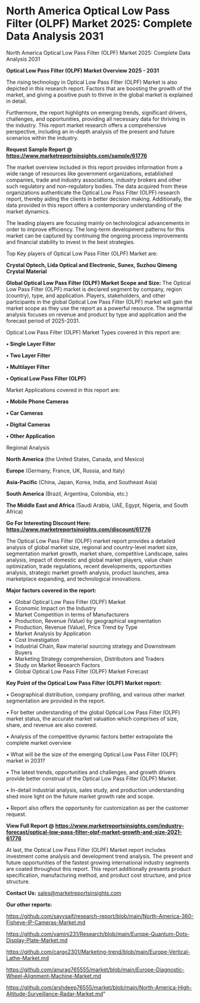 # North America Optical Low Pass Filter (OLPF) Market 2025: Complete Data Analysis 2031
North America Optical Low Pass Filter (OLPF) Market 2025: Complete Data Analysis 2031

<Strong> Optical Low Pass Filter (OLPF) Market Overview 2025 - 2031</strong>

The rising technology in Optical Low Pass Filter (OLPF) Market is also depicted in this research report. Factors that are boosting the growth of the market, and giving a positive push to thrive in the global market is explained in detail.

Furthermore, the report highlights on emerging trends, significant drivers, challenges, and opportunities, providing all necessary data for thriving in the industry. This report market research offers a comprehensive perspective, including an in-depth analysis of the present and future scenarios within the industry.

<strong>Request Sample Report @ <a href=https://www.marketreportsinsights.com/sample/61776>https://www.marketreportsinsights.com/sample/61776</a></strong>

The market overview included in this report provides information from a wide range of resources like government organizations, established companies, trade and industry associations, industry brokers and other such regulatory and non-regulatory bodies. The data acquired from these organizations authenticate the Optical Low Pass Filter (OLPF) research report, thereby aiding the clients in better decision making. Additionally, the data provided in this report offers a contemporary understanding of the market dynamics.

The leading players are focusing mainly on technological advancements in order to improve efficiency. The long-term development patterns for this market can be captured by continuing the ongoing process improvements and financial stability to invest in the best strategies.

Top Key players of Optical Low Pass Filter (OLPF) Market are:

<strong>Crystal Optech, Lida Optical and Electronic, Sunex, Suzhou Qimeng Crystal Material</strong>

<strong><b>Global Optical Low Pass Filter (OLPF) Market Scope and Size:</b></strong>
The Optical Low Pass Filter (OLPF) market is declared segment by company, region (country), type, and application. Players, stakeholders, and other participants in the global Optical Low Pass Filter (OLPF) market will gain the market scope as they use the report as a powerful resource. The segmental analysis focuses on revenue and product by type and application and the forecast period of 2025-2031.

Optical Low Pass Filter (OLPF) Market Types covered in this report are:

<strong>• Single Layer Filter

• Two Layer Filter

• Multilayer Filter

• Optical Low Pass Filter (OLPF)</strong>

Market Applications covered in this report are:

<strong>• Mobile Phone Cameras

• Car Cameras

• Digital Cameras

• Other Application</strong> 

Regional Analysis

<strong>North America</strong> (the United States, Canada, and Mexico)

<strong>Europe</strong> (Germany, France, UK, Russia, and Italy)

<strong>Asia-Pacific</strong> (China, Japan, Korea, India, and Southeast Asia)

<strong>South America</strong> (Brazil, Argentina, Colombia, etc.)

<strong>The Middle East and Africa</strong> (Saudi Arabia, UAE, Egypt, Nigeria, and South Africa)

<strong>Go For Interesting Discount Here: <a href=https://www.marketreportsinsights.com/discount/61776>https://www.marketreportsinsights.com/discount/61776</a></strong>

The Optical Low Pass Filter (OLPF) market report provides a detailed analysis of global market size, regional and country-level market size, segmentation market growth, market share, competitive Landscape, sales analysis, impact of domestic and global market players, value chain optimization, trade regulations, recent developments, opportunities analysis, strategic market growth analysis, product launches, area marketplace expanding, and technological innovations.

<strong><b>Major factors covered in the report:</b></strong>
<ul>
  <li>Global Optical Low Pass Filter (OLPF) Market </li>
  <li>Economic Impact on the Industry</li>
  <li>Market Competition in terms of Manufacturers</li>
  <li>Production, Revenue (Value) by geographical segmentation</li>
  <li>Production, Revenue (Value), Price Trend by Type</li>
  <li>Market Analysis by Application</li>
  <li>Cost Investigation</li>
  <li>Industrial Chain, Raw material sourcing strategy and Downstream Buyers</li>
  <li>Marketing Strategy comprehension, Distributors and Traders</li>
  <li>Study on Market Research Factors</li>
  <li>Global Optical Low Pass Filter (OLPF) Market Forecast</li>
</ul>

<strong><b>Key Point of the Optical Low Pass Filter (OLPF) Market report:</b></strong>

• Geographical distribution, company profiling, and various other market segmentation are provided in the report.

• For better understanding of the global Optical Low Pass Filter (OLPF) market status, the accurate market valuation which comprises of size, share, and revenue are also covered.

• Analysis of the competitive dynamic factors better extrapolate the complete market overview

• What will be the size of the emerging Optical Low Pass Filter (OLPF) market in 2031?

• The latest trends, opportunities and challenges, and growth drivers provide better construal of the Optical Low Pass Filter (OLPF) Market.

• In-detail industrial analysis, sales study, and production understanding shed more light on the future market growth rate and scope.

• Report also offers the opportunity for customization as per the customer request.

<strong><b>View Full Report @ <a href=https://www.marketreportsinsights.com/industry-forecast/optical-low-pass-filter-olpf-market-growth-and-size-2021-61776>https://www.marketreportsinsights.com/industry-forecast/optical-low-pass-filter-olpf-market-growth-and-size-2021-61776</a></b></strong>


At last, the Optical Low Pass Filter (OLPF) Market report includes investment come analysis and development trend analysis. The present and future opportunities of the fastest growing international industry segments are coated throughout this report. This report additionally presents product specification, manufacturing method, and product cost structure, and price structure.

<strong>Contact Us:</strong>
sales@marketreportsinsights.com

<strong>Our other reports:</strong>

<a href=https://github.com/sayysaif/research-report/blob/main/North-America-360-Fisheye-IP-Cameras-Market.md>https://github.com/sayysaif/research-report/blob/main/North-America-360-Fisheye-IP-Cameras-Market.md</a>

<a href=https://github.com/yamini231/Research/blob/main/Europe-Quantum-Dots-Display-Plate-Market.md>https://github.com/yamini231/Research/blob/main/Europe-Quantum-Dots-Display-Plate-Market.md</a>

<a href=https://github.com/cargo2301/Marketing-trend/blob/main/Europe-Vertical-Lathe-Market.md>https://github.com/cargo2301/Marketing-trend/blob/main/Europe-Vertical-Lathe-Market.md</a>

<a href=https://github.com/anurag765555/market/blob/main/Europe-Diagnostic-Wheel-Alignment-Machine-Market.md>https://github.com/anurag765555/market/blob/main/Europe-Diagnostic-Wheel-Alignment-Machine-Market.md</a>

<a href=https://github.com/arshdeep76555/market/blob/main/North-America-High-Altitude-Surveillance-Radar-Market.md>https://github.com/arshdeep76555/market/blob/main/North-America-High-Altitude-Surveillance-Radar-Market.md</a>"
